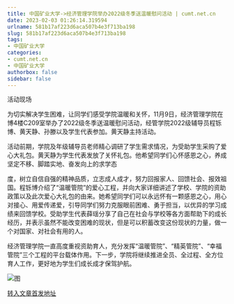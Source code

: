 ```yaml
---
title: 中国矿业大学->经济管理学院举办2022级冬季送温暖慰问活动 | cumt.net.cn
date: 2023-02-03 01:26:14.319594
urlname: 581b17af223d6aca507b4e3f713ba198
slug: 581b17af223d6aca507b4e3f713ba198
tags: 
- 中国矿业大学
categories:
- cumt.net.cn
- 中国矿业大学
authorbox: false
sidebar: false
---
```

活动现场

为切实解决学生困难，让同学们感受学院温暖和关怀，11月9日，经济管理学院在博4楼C209室举办了2022级冬季送温暖慰问活动，经管学院2022级辅导员程铄博、黄天静、孙滕以及学生代表参加。黄天静主持活动。

活动前期，学院及年级辅导员老师精心调研了学生需求情况，为受助学生采购了爱心大礼包。黄天静为学生代表发放了关怀礼包。他希望同学们心怀感恩之心，养成坚定不移、脚踏实地、奋发向上的求学态
<!--more-->
度，树立自信自强的精神品质，立志成人成才，努力回报家人、回馈社会、报效祖国。程铄博介绍了“温暖管院”的爱心工程，并向大家详细讲述了学校、学院的资助政策以及此次爱心大礼包的由来。她希望同学们可以永远怀有一颗感恩之心，用心对接心、用爱传递爱，引导同学们努力克服眼前困难、勇于担当，以优异的学习成绩来回馈学校。受助学生代表薛瑶分享了自己在社会与学校等各方面帮助下的成长经历，并表示虽然不能改变困难的现状，但是可以积蓄改变这份现状的力量，做一个对国家、对社会有用的人。

经济管理学院一直高度重视资助育人，充分发挥“温暖管院”、“精英管院”、“幸福管院”三个工程的平台载体作用。下一步，学院将继续推进全员、全过程、全方位育人工作，更好地为学生们成长成才保驾护航。

![图](https://xwzx.cumt.edu.cn/_upload/article/images/90/1f/0783bf584e48b89bdc9a4fc46023/6d70bb67-c20f-484f-8776-11cb27f4eb28.jpg)

[转入文章首发地址](https://xwzx.cumt.edu.cn/b6/94/c523a636564/page.htm)